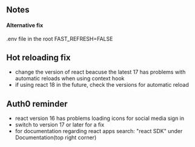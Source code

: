 ## Notes

#### Alternative fix

.env file in the root
FAST_REFRESH=FALSE

## Hot reloading fix 

- change the version of react  beacuse the latest 17 has problems with automatic reloads when using context hook
- if using react 18 in the future, check the versions for automatic reload

## Auth0 reminder

- react version 16 has problems loading icons for social media sign in
- switch to version 17 or later for a fix
- for documentation regarding react apps search: "react SDK" under Documentation(top right corner)
